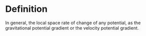 # Definition

In general, the local space rate of change of any potential, as the
gravitational potential gradient or the velocity potential gradient.
